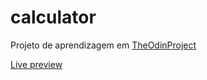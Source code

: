 # calculator
Projeto de aprendizagem em [TheOdinProject](https://www.theodinproject.com/paths/foundations/courses/foundations/lessons/calculator)

[Live preview](https://vimarteleto.github.io/calculator/)
